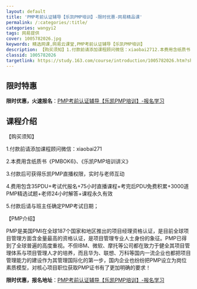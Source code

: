 ```yaml
---
layout: default
title: 'PMP考前认证辅导【乐凯PMP培训】-限时优惠-网易精品课'
permalink: /:categories/:title/
categories: wangyi2
tags: 网易提供
cover: 1005782026.jpg
keywords: 精选网课,网易云课堂,PMP考前认证辅导【乐凯PMP培训】
description: 【购买须知】1.付款前请添加课程顾问微信：xiaobai2712.本费用含纸质书《PMBOK6》、《乐凯PMP培训讲义》
classid: 1005782026
targetlink: https://study.163.com/course/introduction/1005782026.htm?share=1&shareId=1025206652&utm_campaign=share&utm_medium=iphoneShare&utm_source=&utm_u=1025206652
---
```


## 限时特惠

**限时优惠，火速报名**：[PMP考前认证辅导【乐凯PMP培训】-报名学习](https://study.163.com/course/introduction/1005782026.htm?share=1&shareId=1025206652&utm_campaign=share&utm_medium=iphoneShare&utm_source=&utm_u=1025206652)

## 课程介绍

【购买须知】

1.付款前请添加课程顾问微信：xiaobai271

2.本费用含纸质书《PMBOK6》、《乐凯PMP培训讲义》

3.付款后可获得乐凯PMP直播权限，实时与老师互动

4.费用包含35PDU+考试代报名+75小时直播课程+考完后PDU免费积累+3000道PMP精选试题+老师24小时解答+课程永久有效

5.付款后请与班主任确定PMP考试日期；



【PMP介绍】

PMP是美国PMI在全球187个国家和地区推出的项目经理资格认证，是目前全球项目管理方面含金量最高的资格认证，是项目管理专业人士身份的象征。PMP已得到了全球普遍的高度重视。不但IBM、微软、摩托等公司都在致力于健全其项目管理体系与项目管理人才的培养，而且华为、联想、万科等国内一流企业也都把项目管理能力的建设作为其管理国际化的第一步，国内企业也纷纷把PMP设立为岗位素质模型，对核心项目职位获取PMP证书有了更加明确的要求！

**限时优惠，报名地址**：[PMP考前认证辅导【乐凯PMP培训】-报名学习](https://study.163.com/course/introduction/1005782026.htm?share=1&shareId=1025206652&utm_campaign=share&utm_medium=iphoneShare&utm_source=&utm_u=1025206652)

